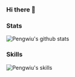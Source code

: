 ### Hi there 👋

### Stats
![Pengwiu's github stats](https://cr-ss-service.azurewebsites.net/api/ScreenShot?widget=summary&username=pengwius)

### Skills
![Pengwiu's skills](https://cr-skills-chart-widget.azurewebsites.net/api/api?username=pengwius)

<!--
**Pengwius/pengwius** is a ✨ _special_ ✨ repository because its `README.md` (this file) appears on your GitHub profile.

Here are some ideas to get you started:

- 🔭 I’m currently working on ...
- 🌱 I’m currently learning ...
- 👯 I’m looking to collaborate on ...
- 🤔 I’m looking for help with ...
- 💬 Ask me about ...
- 📫 How to reach me: ...
- 😄 Pronouns: ...
- ⚡ Fun fact: ...
-->
